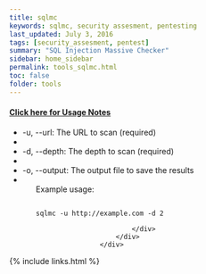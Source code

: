 ```yaml
---
title: sqlmc
keywords: sqlmc, security assesment, pentesting
last_updated: July 3, 2016
tags: [security_assesment, pentest] 
summary: "SQL Injection Massive Checker"
sidebar: home_sidebar
permalink: tools_sqlmc.html
toc: false
folder: tools
---
```


<div class="panel-group" id="accordion">
                    <div class="panel panel-default">
                        <div class="panel-heading">
                            <h4 class="panel-title">
                                <a class="noCrossRef accordion-toggle" data-toggle="collapse" data-parent="#accordion" href="#collapseOne">Click here for Usage Notes</a>
                            </h4>
                        </div>
                        <div id="collapseOne" class="panel-collapse collapse noCrossRef">
                            <div class="panel-body">
<ul>
<li>-u, --url: The URL to scan (required)<li/><li>-d, --depth: The depth to scan (required)<li/><li>-o, --output: The output file to save the results<li/>
<ul/>
Example usage:


<div class="language-html highlighter-rouge"><div class="highlight"><pre class="highlight"><code>
sqlmc -u http://example.com -d 2
</code></pre></div></div>


                            </div>
                        </div>
                    </div>
</div>
<!-- /.panel-group -->


{% include links.html %}

